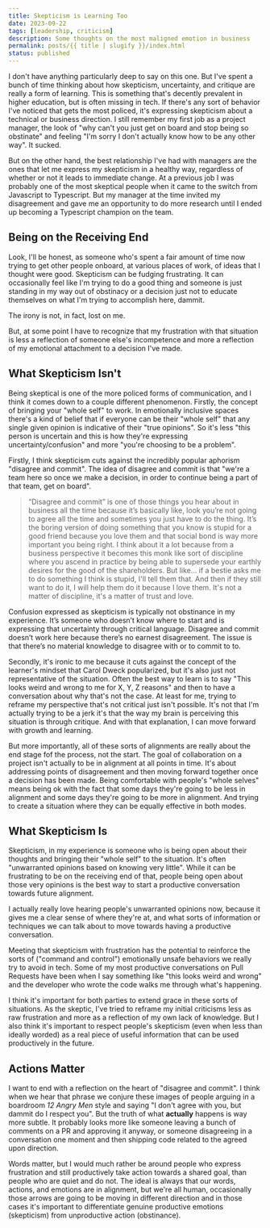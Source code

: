 ```yaml
---
title: Skepticism is Learning Too
date: 2023-09-22
tags: [leadership, criticism]
description: Some thoughts on the most maligned emotion in business
permalink: posts/{{ title | slugify }}/index.html
status: published
---
```


I don't have anything particularly deep to say on this one. But I've spent a bunch of time thinking about how skepticism, uncertainty, and critique are really a form of learning. This is something that's decently prevalent in higher education, but is often missing in tech. If there's any sort of behavior I've noticed that gets the most policed, it's expressing skepticism about a technical or business direction. I still remember my first job as a project manager, the look of "why can't you just get on board and stop being so obstinate" and feeling "I'm sorry I don't actually know how to be any other way". It sucked.

But on the other hand, the best relationship I've had with managers are the ones that let me express my skepticism in a healthy way, regardless of whether or not it leads to immediate change. At a previous job I was probably one of the most skeptical people when it came to the switch from Javascript to Typescript. But my manager at the time invited my disagreement and gave me an opportunity to do more research until I ended up becoming a Typescript champion on the team.

## Being on the Receiving End

Look, I'll be honest, as someone who's spent a fair amount of time now trying to get other people onboard, at various places of work, of ideas that I thought were good. Skepticism can be fudging frustrating. It can occasionally feel like I'm trying to do a good thing and someone is just standing in my way out of obstinacy or a decision just not to educate themselves on what I'm trying to accomplish here, dammit.

The irony is not, in fact, lost on me.

But, at some point I have to recognize that my frustration with that situation is less a reflection of someone else's incompetence and more a reflection of my emotional attachment to a decision I've made.

## What Skepticism Isn't

Being skeptical is one of the more policed forms of communication, and I think it comes down to a couple different phenomenon. Firstly, the concept of bringing your "whole self" to work. In emotionally inclusive spaces there's a kind of belief that if everyone can be their "whole self" that any single given opinion is indicative of their "true opinions". So it's less "this person is uncertain and this is how they're expressing uncertainty/confusion" and more "you're choosing to be a problem".

Firstly, I think skepticism cuts against the incredibly popular aphorism "disagree and commit". The idea of disagree and commit is that "we're a team here so once we make a decision, in order to continue being a part of that team, get on board".

> “Disagree and commit” is one of those things you hear about in business all the time because it’s basically like, look you’re not going to agree all the time and sometimes you just have to do the thing. It’s the boring version of doing something that you know is stupid for a good friend because you love them and that social bond is way more important you being right. I think about it a lot because from a business perspective it becomes this monk like sort of discipline where you ascend in practice by being able to supersede your earthly desires for the good of the shareholders.
> But like... if a bestie asks me to do something I think is stupid, I'll tell them that. And then if they still want to do it, I will help them do it because I love them. It's not a matter of discipline, it's a matter of trust and love.

Confusion expressed as skepticism is typically not obstinance in my experience. It’s someone who doesn’t know where to start and is expressing that uncertainty through critical language. Disagree and commit doesn’t work here because there’s no earnest disagreement. The issue is that there’s no material knowledge to disagree with or to commit to to.

Secondly, it's ironic to me because it cuts against the concept of the learner's mindset that Carol Dweck popularized, but it's also just not representative of the situation. Often the best way to learn is to say "This looks weird and wrong to me for X, Y, Z reasons" and then to have a conversation about why that's not the case. At least for me, trying to reframe my perspective that's not critical just isn't possible. It's not that I'm actually trying to be a jerk it's that the way my brain is perceiving this situation is through critique. And with that explanation, I can move forward with growth and learning.

But more importantly, all of these sorts of alignments are really about the end stage fof the process, not the start. The goal of collaboration on a project isn't actually to be in alignment at all points in time. It's about addressing points of disagreement and then moving forward together once a decision has been made. Being comfortable with people's "whole selves" means being ok with the fact that some days they're going to be less in alignment and some days they're going to be more in alignment. And trying to create a situation where they can be equally effective in both modes.

## What Skepticism Is

Skepticism, in my experience is someone who is being open about their thoughts and bringing their "whole self" to the situation. It's often "unwarranted opinions based on knowing very little". While it can be frustrating to be on the receiving end of that, people being open about those very opinions is the best way to start a productive conversation towards future alignment.

I actually really love hearing people's unwarranted opinions now, because it gives me a clear sense of where they're at, and what sorts of information or techniques we can talk about to move towards having a productive conversation.

Meeting that skepticism with frustration has the potential to reinforce the sorts of ("command and control") emotionally unsafe behaviors we really try to avoid in tech. Some of my most productive conversations on Pull Requests have been when I say something like "this looks weird and wrong" and the developer who wrote the code walks me through what's happening.

I think it's important for both parties to extend grace in these sorts of situations. As the skeptic, I've tried to reframe my initial criticisms less as raw frustration and more as a reflection of my own lack of knowledge. But I also think it's important to respect people's skepticism (even when less than ideally worded) as a real piece of useful information that can be used productively in the future.

## Actions Matter

I want to end with a reflection on the heart of "disagree and commit". I think when we hear that phrase we conjure these images of people arguing in a boardroom _12 Angry Men_ style and saying "I don't agree with you, but dammit do I respect you". But the truth of what **actually** happens is way more subtle. It probably looks more like someone leaving a bunch of comments on a PR and approving it anyway, or someone disagreeing in a conversation one moment and then shipping code related to the agreed upon direction.

Words matter, but I would much rather be around people who express frustration and still productively take action towards a shared goal, than people who are quiet and do not. The ideal is always that our words, actions, and emotions are in alignment, but we're all human, occasionally those arrows are going to be moving in different direction and in those cases it's important to differentiate genuine productive emotions (skepticism) from unproductive action (obstinance).
